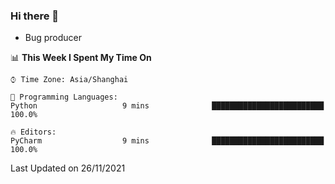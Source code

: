 ### Hi there 👋
* Bug producer
<!--START_SECTION:waka-->
📊 **This Week I Spent My Time On** 

```text
⌚︎ Time Zone: Asia/Shanghai

💬 Programming Languages: 
Python                   9 mins              █████████████████████████   100.0%

🔥 Editors: 
PyCharm                  9 mins              █████████████████████████   100.0%

```


 Last Updated on 26/11/2021
<!--END_SECTION:waka-->
